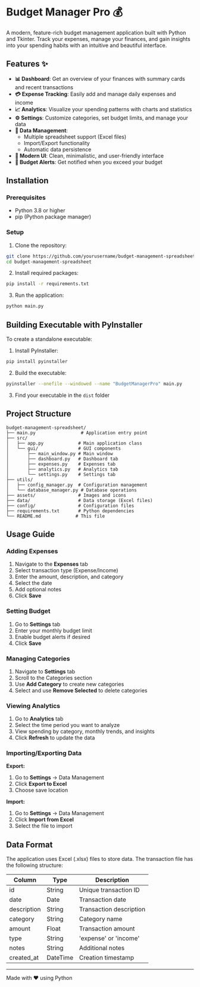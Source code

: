 # Budget Manager Pro 💰

A modern, feature-rich budget management application built with Python and Tkinter. Track your expenses, manage your finances, and gain insights into your spending habits with an intuitive and beautiful interface.

## Features ✨

- **📊 Dashboard**: Get an overview of your finances with summary cards and recent transactions
- **💳 Expense Tracking**: Easily add and manage daily expenses and income
- **📈 Analytics**: Visualize your spending patterns with charts and statistics
- **⚙️ Settings**: Customize categories, set budget limits, and manage your data
- **💾 Data Management**: 
  - Multiple spreadsheet support (Excel files)
  - Import/Export functionality
  - Automatic data persistence
- **🎨 Modern UI**: Clean, minimalistic, and user-friendly interface
- **🔔 Budget Alerts**: Get notified when you exceed your budget

## Installation

### Prerequisites

- Python 3.8 or higher
- pip (Python package manager)

### Setup

1. Clone the repository:
```bash
git clone https://github.com/yourusername/budget-management-spreadsheet.git
cd budget-management-spreadsheet
```

2. Install required packages:
```bash
pip install -r requirements.txt
```

3. Run the application:
```bash
python main.py
```

## Building Executable with PyInstaller

To create a standalone executable:

1. Install PyInstaller:
```bash
pip install pyinstaller
```

2. Build the executable:
```bash
pyinstaller --onefile --windowed --name "BudgetManagerPro" main.py
```

3. Find your executable in the `dist` folder

## Project Structure

```
budget-management-spreadsheet/
├── main.py                 # Application entry point
├── src/
│   ├── app.py             # Main application class
│   └── gui/               # GUI components
│       ├── main_window.py # Main window
│       ├── dashboard.py   # Dashboard tab
│       ├── expenses.py    # Expenses tab
│       ├── analytics.py   # Analytics tab
│       └── settings.py    # Settings tab
├── utils/
│   ├── config_manager.py  # Configuration management
│   └── database_manager.py # Database operations
├── assets/                # Images and icons
├── data/                  # Data storage (Excel files)
├── config/                # Configuration files
├── requirements.txt       # Python dependencies
└── README.md             # This file
```

## Usage Guide

### Adding Expenses

1. Navigate to the **Expenses** tab
2. Select transaction type (Expense/Income)
3. Enter the amount, description, and category
4. Select the date
5. Add optional notes
6. Click **Save**

### Setting Budget

1. Go to **Settings** tab
2. Enter your monthly budget limit
3. Enable budget alerts if desired
4. Click **Save**

### Managing Categories

1. Navigate to **Settings** tab
2. Scroll to the Categories section
3. Use **Add Category** to create new categories
4. Select and use **Remove Selected** to delete categories

### Viewing Analytics

1. Go to **Analytics** tab
2. Select the time period you want to analyze
3. View spending by category, monthly trends, and insights
4. Click **Refresh** to update the data

### Importing/Exporting Data

**Export:**
1. Go to **Settings** → Data Management
2. Click **Export to Excel**
3. Choose save location

**Import:**
1. Go to **Settings** → Data Management
2. Click **Import from Excel**
3. Select the file to import

## Data Format

The application uses Excel (.xlsx) files to store data. The transaction file has the following structure:

| Column | Type | Description |
|--------|------|-------------|
| id | String | Unique transaction ID |
| date | Date | Transaction date |
| description | String | Transaction description |
| category | String | Category name |
| amount | Float | Transaction amount |
| type | String | 'expense' or 'income' |
| notes | String | Additional notes |
| created_at | DateTime | Creation timestamp |

---

Made with ❤️ using Python